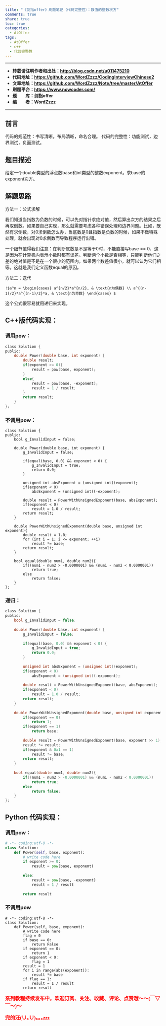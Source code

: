 ```yaml
---
title: "《剑指offer》刷题笔记（代码完整性）：数值的整数次方"
comments: true
share: true
toc: true
categories:
  - AtOffer
tags:
  - AtOffer
  - c++
  - 代码完整性
---
```


----------

- **转载请注明作者和出处：http://blog.csdn.net/u011475210**
- **代码地址：https://github.com/WordZzzz/CodingInterviewChinese2**
- **文章地址：https://github.com/WordZzzz/Note/tree/master/AtOffer**
- **刷题平台：https://www.nowcoder.com/**
- **题&emsp;&emsp;库：剑指offer**
- **编&emsp;&emsp;者：WordZzzz**

----------

## 前言

代码的规范性：书写清晰，布局清晰，命名合理。
代码的完整性：功能测试，边界测试，负面测试。

## 题目描述

给定一个double类型的浮点数base和int类型的整数exponent。求base的exponent次方。

## 解题思路

方法一：公式求解

我们知道当指数为负数的时候，可以先对指针求绝对值，然后算出次方的结果之后再取倒数。如果要自己实现，那么就需要考虑各种错误处理和边界问题。比如，既然有求倒数，对0求倒数怎么办，当底数是0且指数是负数的时候，如果不做特殊处理，就会出现对0求倒数而导致程序运行出错。

一个细节值得我们注意：在判断底数是不是等于0时，不能直接写base == 0，这是因为在计算机内表示小数时都有误差。判断两个小数是否相等，只能判断他们之差的绝对值是不是在一个很小的范围内。如果两个数差值很小，就可以认为它们相等。这就是我们定义函数equal的原因。

方法二：迭代

`!$a^n = \begin{cases} a^{n/2}*a^{n/2}, & \text{n为偶数} \\ a^{(n-1)/2}*a^{(n-1)/2}*a, & \text{n为奇数} \end{cases} $`

这个公式很容易就用递归来实现。

## C++版代码实现：

### 调用pow：

```c
class Solution {
public:
    double Power(double base, int exponent) {
        double result;
        if(exponent >= 0){
            result = pow(base, exponent);
        }
        else{
            result = pow(base, -exponent);
            result = 1 / result;
        }
        return result;
    }
};
```

### 不调用pow：

```
class Solution {
public:
    bool g_InvalidInput = false;
    
    double Power(double base, int exponent) {
        g_InvalidInput = false;
        
        if(equal(base, 0.0) && exponent < 0) {
            g_InvalidInput = true;
            return 0.0;
        }
        
        unsigned int absExponent = (unsigned int)(exponent);
        if(exponent < 0)
            absExponent = (unsigned int)(-exponent);
        
        double result = PowerWithUnsignedExponent(base, absExponent);
        if(exponent < 0)
            result = 1.0 / result;
        return result;
    }
    
    double PowerWithUnsignedExponent(double base, unsigned int exponent){
        double result = 1.0;
        for (int i = 1; i <= exponent; ++i)
            result *= base;
        return result;
    }
    
    bool equal(double num1, double num2){
        if((num1 - num2 > -0.0000001) && (num1 - num2 < 0.0000001))
            return true;
        else
            return false;
    }
};
```

### 递归：

```c
class Solution {
public:
    bool g_InvalidInput = false;
    
    double Power(double base, int exponent) {
        g_InvalidInput = false;
        
        if(equal(base, 0.0) && exponent < 0) {
            g_InvalidInput = true;
            return 0.0;
        }
        
        unsigned int absExponent = (unsigned int)(exponent);
        if(exponent < 0)
            absExponent = (unsigned int)(-exponent);
        
        double result = PowerWithUnsignedExponent(base, absExponent);
        if(exponent < 0)
            result = 1.0 / result;
        return result;
    }
    
    double PowerWithUnsignedExponent(double base, unsigned int exponent){
        if(exponent == 0)
            return 1;
        if(exponent == 1)
            return base;
        
        double result = PowerWithUnsignedExponent(base, exponent >> 1);
        result *= result;
        if(exponent & 0x1 == 1)
            result *= base;
        return result;
    }
    
    bool equal(double num1, double num2){
        if((num1 - num2 > -0.0000001) && (num1 - num2 < 0.0000001))
            return true;
        else
            return false;
    }
};
```

## Python 代码实现：

### 调用pow：

```python
# -*- coding:utf-8 -*-
class Solution:
    def Power(self, base, exponent):
        # write code here
        if exponent >= 0:
            result = pow(base, exponent)
        
        else:
            result = pow(base, -exponent)
            result = 1 / result
        
        return result
```

### 不调用pow

```
# -*- coding:utf-8 -*-
class Solution:
    def Power(self, base, exponent):
        # write code here
        flag = 0
        if base == 0:
            return False
        if exponent == 0:
            return 1
        if exponent < 0:
            flag = 1
        result = 1
        for i in range(abs(exponent)):
            result *= base
        if flag == 1:
            result = 1 / result
        return result
```

**<font color="red" size=3 face="仿宋">系列教程持续发布中，欢迎订阅、关注、收藏、评论、点赞哦～～(￣▽￣～)～</font>**

**<font color="red" size=3 face="仿宋">完的汪(∪｡∪)｡｡｡zzz</font>**